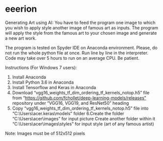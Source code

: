 # eeerion

Generating Art using AI:
You have to feed the program one image to which you wish to apply style another image of famous art as inputs. The program will apply the style from the famous art to your chosen image and generate a new art work.

The program is tested on Spyder IDE on Anaconda environment. Please, do not run the whole python file at once. Run line by line in the interpreter. Code may take over 5 hours to run on an average CPU. Be patient.

Instructions (For Windows 7 users):
1. Install Anaconda
2. Install Python 3.6 in Anaconda
3. Install Tensorflow and Keras in Anaconda
4. Download “vgg16_weights_tf_dim_ordering_tf_kernels_notop.h5” file from “https://github.com/fchollet/deep-learning-models/releases” repository under “VGG16, VGG19, and ResNet50” heading
5. Copy “vgg16_weights_tf_dim_ordering_tf_kernels_notop.h5” file into “C:\Users\acer\.keras\models” folder 
6.Create the folder “C:\Users\acer\images” for input picture
Create another folder within it “C:\Users\acer\images\styles” for input style (art of any famous artist)

Note: Images must be of 512x512 pixels
